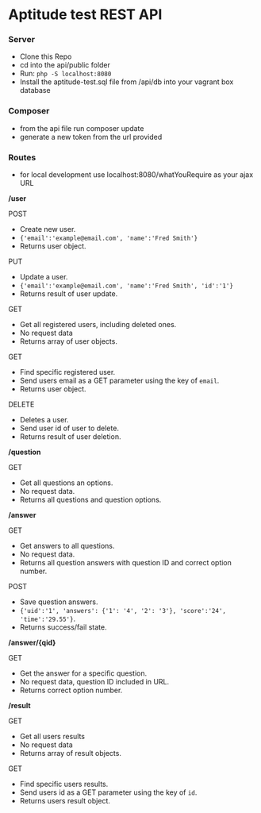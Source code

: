 # Aptitude test REST API

### Server

- Clone this Repo
- cd into the api/public folder
- Run: `php -S localhost:8080`
- Install the aptitude-test.sql file from /api/db into your vagrant box database

### Composer
- from the api file run composer update
- generate a new token from the url provided

### Routes
- for local development use localhost:8080/whatYouRequire as your ajax URL

**/user**

POST
- Create new user.
- `{'email':'example@email.com', 'name':'Fred Smith'}`
- Returns user object.

PUT
- Update a user.
- `{'email':'example@email.com', 'name':'Fred Smith', 'id':'1'}`
- Returns result of user update.

GET 
- Get all registered users, including deleted ones.
- No request data
- Returns array of user objects.

GET
- Find specific registered user.
- Send users email as a GET parameter using the key of `email`.
- Returns user object.

DELETE
- Deletes a user.
- Send user id of user to delete.
- Returns result of user deletion.


**/question**

GET
- Get all questions an options.
- No request data.
- Returns all questions and question options.

**/answer**

GET
- Get answers to all questions.
- No request data.
- Returns all question answers with question ID and correct option number.

POST
- Save question answers.
- `{'uid':'1', 'answers': {'1': '4', '2': '3'}, 'score':'24', 'time':'29.55'}`.
- Returns success/fail state.

**/answer/{qid}**

GET
- Get the answer for a specific question.
- No request data, question ID included in URL.
- Returns correct option number.

**/result**

GET 
- Get all users results
- No request data
- Returns array of result objects.

GET
- Find specific users results.
- Send users id as a GET parameter using the key of `id`.
- Returns users result object.
